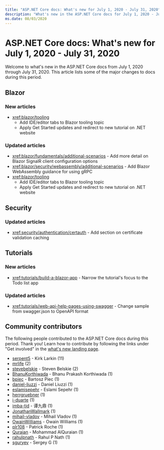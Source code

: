 ```yaml
---
title: "ASP.NET Core docs: What's new for July 1, 2020 - July 31, 2020"
description: "What's new in the ASP.NET Core docs for July 1, 2020 - July 31, 2020."
ms.date: 08/03/2020
---
```


# ASP.NET Core docs: What's new for July 1, 2020 - July 31, 2020

Welcome to what's new in the ASP.NET Core docs from July 1, 2020 through July 31, 2020. This article lists some of the major changes to docs during this period.

## Blazor

### New articles

- <xref:blazor/tooling>
  - Add IDE/editor tabs to Blazor tooling topic
  - Apply Get Started updates and redirect to new tutorial on .NET website

### Updated articles

- <xref:blazor/fundamentals/additional-scenarios> - Add more detail on Blazor SignalR client configuration options
- <xref:blazor/security/webassembly/additional-scenarios> - Add Blazor WebAssembly guidance for using gRPC
- <xref:blazor/tooling>
  - Add IDE/editor tabs to Blazor tooling topic
  - Apply Get Started updates and redirect to new tutorial on .NET website

## Security

### Updated articles

- <xref:security/authentication/certauth> - Add section on certificate validation caching

## Tutorials

### New articles

- <xref:tutorials/build-a-blazor-app> - Narrow the tutorial's focus to the Todo list app

### Updated articles

- <xref:tutorials/web-api-help-pages-using-swagger> - Change sample from swagger.json to OpenAPI format

## Community contributors

The following people contributed to the ASP.NET Core docs during this period. Thank you! Learn how to contribute by following the links under "Get involved" in the [what's new landing page](index.yml).

- [serpent5](https://github.com/serpent5) - Kirk Larkin (11)
- [mrlife](https://github.com/mrlife) (2)
- [stevebelskie](https://github.com/stevebelskie) - Steven Belskie (2)
- [BhanuKorthiwada](https://github.com/BhanuKorthiwada) - Bhanu Prakash Korthiwada (1)
- [bpiec](https://github.com/bpiec) - Bartosz Piec (1)
- [daniel-liuzzi](https://github.com/daniel-liuzzi) - Daniel Liuzzi (1)
- [eslamisepehr](https://github.com/eslamisepehr) - Eslami Sepehr (1)
- [herrgruebner](https://github.com/herrgruebner) (1)
- [i-duarte](https://github.com/i-duarte) (1)
- [imba-tjd](https://github.com/imba-tjd) - 谭九鼎 (1)
- [JonathanWallmark](https://github.com/JonathanWallmark) (1)
- [mihail-vladov](https://github.com/mihail-vladov) - Mihail Vladov (1)
- [OwainWilliams](https://github.com/OwainWilliams) - Owain Williams (1)
- [plr108](https://github.com/plr108) - Patrick Roche (1)
- [Quraian](https://github.com/Quraian) - Mohammad AlQuraian (1)
- [rahulpnath](https://github.com/rahulpnath) - Rahul P Nath (1)
- [sguryev](https://github.com/sguryev) - Sergey G (1)
